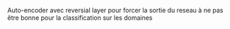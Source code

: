 Auto-encoder avec reversial layer pour forcer la sortie du reseau à ne pas être bonne pour la classification sur les domaines
